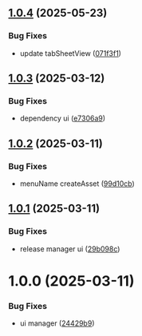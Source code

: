 ## [1.0.4](https://github.com/KhanhTQ-hub/com.ktgame.manager.ui/compare/v1.0.3...v1.0.4) (2025-05-23)


### Bug Fixes

* update tabSheetView ([071f3f1](https://github.com/KhanhTQ-hub/com.ktgame.manager.ui/commit/071f3f1a20b47160c21cab53befeb22cfc74e72c))

## [1.0.3](https://github.com/KhanhTQ-hub/com.ktgame.manager.ui/compare/v1.0.2...v1.0.3) (2025-03-12)


### Bug Fixes

* dependency ui ([e7306a9](https://github.com/KhanhTQ-hub/com.ktgame.manager.ui/commit/e7306a9cb62058af820be70cfa7be3c5ab277c61))

## [1.0.2](https://github.com/KhanhTQ-hub/com.ktgame.manager.ui/compare/v1.0.1...v1.0.2) (2025-03-11)


### Bug Fixes

* menuName createAsset ([99d10cb](https://github.com/KhanhTQ-hub/com.ktgame.manager.ui/commit/99d10cb38672c7411ed1b644574342f01044fd1a))

## [1.0.1](https://github.com/KhanhTQ-hub/com.ktgame.manager.ui/compare/v1.0.0...v1.0.1) (2025-03-11)


### Bug Fixes

* release manager ui ([29b098c](https://github.com/KhanhTQ-hub/com.ktgame.manager.ui/commit/29b098ca23af7bf1054843c60d71e70abd7ce092))

# 1.0.0 (2025-03-11)


### Bug Fixes

* ui manager ([24429b9](https://github.com/KhanhTQ-hub/com.ktgame.manager.ui/commit/24429b9fd63e68cf4c784ae9add337525bbf88a0))
